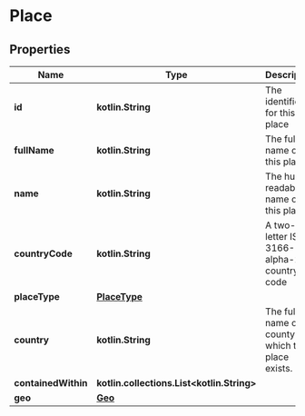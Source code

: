 
# Place

## Properties
Name | Type | Description | Notes
------------ | ------------- | ------------- | -------------
**id** | **kotlin.String** | The identifier for this place | 
**fullName** | **kotlin.String** | The full name of this place. | 
**name** | **kotlin.String** | The human readable name of this place. |  [optional]
**countryCode** | **kotlin.String** | A two-letter ISO 3166-1 alpha-2 country code |  [optional]
**placeType** | [**PlaceType**](PlaceType.md) |  |  [optional]
**country** | **kotlin.String** | The full name of the county in which this place exists. |  [optional]
**containedWithin** | **kotlin.collections.List&lt;kotlin.String&gt;** |  |  [optional]
**geo** | [**Geo**](Geo.md) |  |  [optional]



